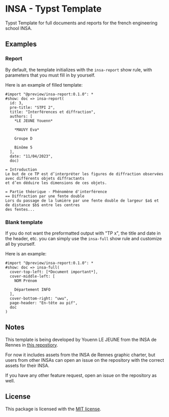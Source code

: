 # INSA - Typst Template
Typst Template for full documents and reports for the french engineering school INSA.

## Examples
### Report
By default, the template initializes with the `insa-report` show rule, with parameters that you must fill in by yourself.

Here is an example of filled template:
```typst
#import "@preview/insa-report:0.1.0": *
#show: doc => insa-report(
  id: 3,
  pre-title: "STPI 2",
  title: "Interférences et diffraction",
  authors: [
    *LE JEUNE Youenn*

    *MAUVY Eva*
    
    Groupe D

    Binôme 5
  ],
  date: "11/04/2023",
  doc)

= Introduction
Le but de ce TP est d’interpréter les figures de diffraction observées avec différents objets diffractants
et d’en déduire les dimensions de ces objets.

= Partie théorique - Phénomène d'interférence
== Diffraction par une fente double
Lors du passage de la lumière par une fente double de largeur $a$ et de distance $b$ entre les centres
des fentes...
```

### Blank template
If you do not want the preformatted output with "TP x", the title and date in the header, etc. you can simply use
the `insa-full` show rule and customize all by yourself.

Here is an example:
```typst
#import "@preview/insa-report:0.1.0": *
#show: doc => insa-full(
  cover-top-left: [*Document important*],
  cover-middle-left: [
    NOM Prénom

    Département INFO
  ],
  cover-bottom-right: "uwu",
  page-header: "En-tête au pif",
  doc
)
```

## Notes
This template is being developed by Youenn LE JEUNE from the INSA de Rennes in [this repostiory](https://github.com/SkytAsul/INSA-Typst-Template).

For now it includes assets from the INSA de Rennes graphic charter, but users from other INSAs can open an issue on the repository with the correct assets for their INSA.

If you have any other feature request, open an issue on the repository as well.

## License
This package is licensed with the [MIT license](https://github.com/SkytAsul/INSA-Typst-Template/blob/main/LICENSE).